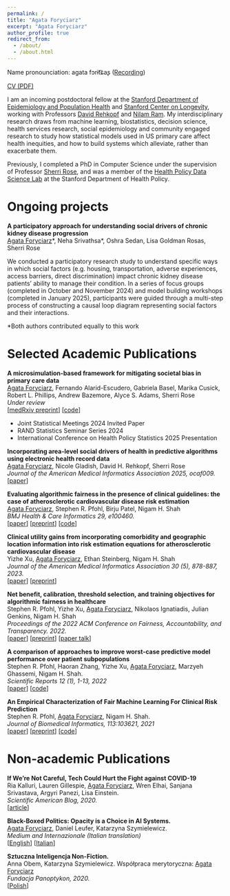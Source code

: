 ```yaml
---
permalink: /
title: "Agata Foryciarz"
excerpt: "Agata Foryciarz"
author_profile: true
redirect_from: 
  - /about/
  - /about.html
---
```

Name pronounciation: agata fɔrɨt͡ɕaʂ (<a href="/files/agata-foryciarz-pronounciation.m4a">Recording</a>)

<a href="/files/agataf_cv_2025.pdf">CV (PDF)</a>

I am an incoming postdoctoral fellow at the [Stanford Department of Epidemiology and Population Health](https://med.stanford.edu/epidemiology-dept.html) and [Stanford Center on Longevity](https://longevity.stanford.edu/), working with Professors [David Rehkopf](https://profiles.stanford.edu/david-rehkopf) and [Nilam Ram](https://cas.stanford.edu/people/nilam-ram). My interdisciplinary research draws from machine learning, biostatistics, decision science, health services research, social epidemiology and community engaged research to study how statistical models used in US primary care affect health inequities, and how to build systems which alleviate, rather than exacerbate them.

Previously, I completed a PhD in Computer Science under the supervision of Professor [Sherri Rose](http://drsherrirose.org/), and was a member of the [Health Policy Data Science Lab](http://healthpolicydatascience.org/) at the Stanford Department of Health Policy.

<!-- 
During my PhD, I was also a member of the [Shah lab](https://shahlab.stanford.edu/), a Technology & Racial Equity graduate fellow at the [Center for
Comparative Studies in Race and Ethnicity](https://ccsre.stanford.edu/), a [McCoy Family Center for Ethics in Society](https://ethicsinsociety.stanford.edu/) graduate fellow, as well as founded and co-led the [Stanford Computing & Society group](https://computing-society.stanford.edu/). 
-->

Ongoing projects
======
<b> A participatory approach for understanding social drivers of chronic kidney disease progression</b>
<br>
<u>Agata Foryciarz</u>\*, Neha Srivathsa\*, Oshra Sedan, Lisa Goldman Rosas, Sherri Rose

We conducted a participatory research study to understand specific ways in which social factors
(e.g. housing, transportation, adverse experiences, access barriers, direct discrimination) impact chronic
kidney disease patients’ ability to manage their condition. In a series of focus groups (completed in
October and November 2024) and model building workshops (completed in January 2025), participants
were guided through a multi-step process of constructing a causal loop diagram representing social
factors and their interactions.

\*Both authors contributed equally to this work

Selected Academic Publications
======

<b> A microsimulation-based framework for mitigating societal bias in primary care data </b>
<br>
<u>Agata Foryciarz</u>, Fernando Alarid-Escudero, Gabriela Basel, Marika Cusick, Robert L. Phillips, Andrew Bazemore, Alyce S. Adams, Sherri Rose
<br>
<i>Under review</i>
<br>
\[<a href="https://www.medrxiv.org/content/10.1101/2025.04.03.25325206v1">medRxiv preprint</a>\]
\[<a href="https://github.com/StanfordHPDS/data_transformation">code</a>\]
* Joint Statistical Meetings 2024 Invited Paper
* RAND Statistics Seminar Series 2024
* International Conference on Health Policy Statistics 2025 Presentation

<b>Incorporating area-level social drivers of health in predictive algorithms using electronic health record data</b>
<br>
<u>Agata Foryciarz</u>, Nicole Gladish, David H. Rehkopf, Sherri Rose
<br>
<i>Journal of the American Medical Informatics Association 2025, ocaf009.</i>
<br>
\[<a href="https://academic.oup.com/jamia/advance-article/doi/10.1093/jamia/ocaf009/7964747">paper</a>\]

<b>Evaluating algorithmic fairness in the presence of clinical guidelines: the case of atherosclerotic cardiovascular disease risk estimation</b>
<br>
<u>Agata Foryciarz</u>, Stephen R. Pfohl, Birju Patel, Nigam H. Shah
<br>
<i>BMJ Health & Care Informatics 29, e100460.</i>
<br>
\[<a href="https://informatics.bmj.com/content/29/1/e100460.full">paper</a>\]
\[<a href="https://arxiv.org/abs/2202.01906">preprint</a>\]
\[<a href="https://github.com/agataf/fairness_eval_ascvd">code</a>\]

<b>Clinical utility gains from incorporating comorbidity and geographic location information into risk estimation equations for atherosclerotic cardiovascular disease</b>
<br>
Yizhe Xu, <u>Agata Foryciarz</u>, Ethan Steinberg, Nigam H. Shah
<br>
<i>Journal of the American Medical Informatics Association 30 (5), 878-887, 2023.</i>
<br>
\[<a href="https://academic.oup.com/jamia/article/30/5/878/7043182">paper</a>\]
\[<a href="https://arxiv.org/abs/2202.01906">preprint</a>\]

<b>Net benefit, calibration, threshold selection, and training objectives for algorithmic fairness in healthcare</b>
<br>
Stephen R. Pfohl, Yizhe Xu, <u>Agata Foryciarz</u>, Nikolaos Ignatiadis, Julian Genkins, Nigam H. Shah
<br>
<i>Proceedings of the 2022 ACM Conference on Fairness, Accountability, and Transparency. 2022.</i>
<br>
\[<a href="https://dl.acm.org/doi/abs/10.1145/3531146.3533166">paper</a>\]
\[<a href="https://arxiv.org/abs/2202.01906">preprint</a>\]
\[<a href="https://www.youtube.com/watch?v=LBFPHd7q-eU">paper talk</a>\]

<b>A comparison of approaches to improve worst-case predictive model performance over patient subpopulations</b>
<br>
Stephen R. Pfohl, Haoran Zhang, Yizhe Xu, <u>Agata Foryciarz</u>, Marzyeh Ghassemi, Nigam H. Shah.
<br>
<i>Scientific Reports 12 (1), 1-13, 2022</i>
<br>
\[<a href="https://www.nature.com/articles/s41598-022-07167-7">paper</a>\] \[<a href="https://github.com/som-shahlab/subpopulation_robustness">code</a>\]


<b>An Empirical Characterization of Fair Machine Learning For Clinical Risk Prediction</b>
<br>
Stephen R. Pfohl, <u>Agata Foryciarz</u>, Nigam H. Shah.
<br>
<i>Journal of Biomedical Informatics, 113:103621, 2021</i>
<br>
\[<a href="https://www.sciencedirect.com/science/article/abs/pii/S1532046420302495">paper</a>\] \[<a href="https://arxiv.org/abs/2007.10306">preprint</a>\] \[<a href="https://github.com/som-shahlab/fairness_benchmark">code</a>\]

Non-academic Publications 
======
<b>If We’re Not Careful, Tech Could Hurt the Fight against COVID-19</b>
<br>
Ria Kalluri, Lauren Gillespie, <u>Agata Foryciarz</u>, Wren Elhai, Sanjana Srivastava, Argyri Panezi, Lisa Einstein.<br>
<i>Scientific American Blog, 2020.</i>
<br>
\[<a href="https://blogs.scientificamerican.com/observations/if-were-not-careful-tech-could-hurt-the-fight-against-covid-19/">article</a>\]


<b>Black-Boxed Politics: Opacity is a Choice in AI Systems.</b>
<br>
<u>Agata Foryciarz</u>, Daniel Leufer, Katarzyna Szymielewicz.<br>
<i>Medium and Internazionale (Italian translation)</i>
<br>
\[<a href="https://medium.com/@szymielewicz/black-boxed-politics-cebc0d5a54ad">English</a>\]
\[<a href="/files/Internazionale1346_AI.pdf">Italian</a>\]


<b>Sztuczna Inteligencja Non-Fiction.</b>
<br>
Anna Obem, Katarzyna Szymielewicz. Współpraca merytoryczna: <u>Agata Foryciarz</u><br>
<i>Fundacja Panoptykon, 2020.</i>
<br>
\[<a href="https://panoptykon.org/sztuczna-inteligencja-non-fiction">Polish</a>\]
